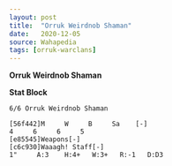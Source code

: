 ```yaml
---
layout: post
title:  "Orruk Weirdnob Shaman"
date:   2020-12-05
source: Wahapedia
tags: [orruk-warclans]
---
```


**Orruk Weirdnob Shaman**

**Stat Block**
```
6/6 Orruk Weirdnob Shaman
```

```
[56f442]M     W     B     Sa    [-]
4     6     6     5     
[e85545]Weapons[-]
[c6c930]Waaagh! Staff[-]
1"     A:3    H:4+   W:3+   R:-1   D:D3  
```


